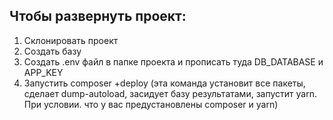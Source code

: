## Чтобы развернуть проект:

1) Склонировать проект 
2) Создать базу
3) Создать .env файл в папке проекта и прописать туда DB_DATABASE и APP_KEY
4) Запустить composer +deploy (эта команда установит все пакеты, сделает dump-autoload, засидует базу результатами, запустит yarn. При условии. что у вас предустановлены composer и yarn)
